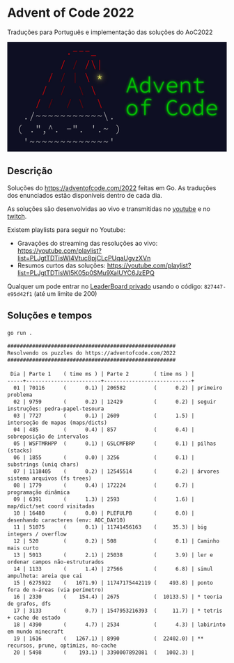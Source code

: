# Advent of Code 2022

Traduções para Português e implementação das soluções do AoC2022

![Advent Of Code](./aoc.jpeg)

## Descrição

Soluções do https://adventofcode.com/2022 feitas em Go.
As traduções dos enunciados estão disponíveis dentro de cada dia.

As soluções são desenvolvidas ao vivo e transmitidas no
[youtube](https://youtube.com/@tcarreira) e no
[twitch](https://twitch.tv/tcarreira).

Existem playlists para seguir no Youtube:
- Gravações do streaming das resoluções ao vivo: https://youtube.com/playlist?list=PLJgtTDTisWI4Vtuc8pjCLcPUqaUgvzXVn
- Resumos curtos das soluções: https://youtube.com/playlist?list=PLJgtTDTisWI5K05p0SMu9XaIUYC6JzEPQ

Qualquer um pode entrar no [LeaderBoard privado](https://adventofcode.com/2022/leaderboard/private) usando o código: `827447-e95d42f1` (até um limite de 200)


## Soluções e tempos

`go run .`

<!-- ci:result:start -->
```
######################################################
Resolvendo os puzzles do https://adventofcode.com/2022
######################################################

 Dia | Parte 1    ( time ms ) | Parte 2        ( time ms ) |
-----+------------------------+----------------------------+
  01 | 70116      (      0.1) | 206582         (      0.2) | primeiro problema
  02 | 9759       (      0.2) | 12429          (      0.2) | seguir instruções: pedra-papel-tesoura
  03 | 7727       (      0.1) | 2609           (      1.5) | interseção de mapas (maps/dicts)
  04 | 485        (      0.4) | 857            (      0.4) | sobreposição de intervalos
  05 | WSFTMRHPP  (      0.1) | GSLCMFBRP      (      0.1) | pilhas (stacks)
  06 | 1855       (      0.0) | 3256           (      0.1) | substrings (uniq chars)
  07 | 1118405    (      0.2) | 12545514       (      0.2) | árvores sistema arquivos (fs trees)
  08 | 1779       (      0.4) | 172224         (      0.7) | programação dinâmica
  09 | 6391       (      1.3) | 2593           (      1.6) | map/dict/set coord visitadas
  10 | 16480      (      0.0) | PLEFULPB       (      0.0) | desenhando caracteres (env: AOC_DAY10)
  11 | 51075      (      0.1) | 11741456163    (     35.3) | big integers / overflow
  12 | 520        (      0.2) | 508            (      0.1) | Caminho mais curto
  13 | 5013       (      2.1) | 25038          (      3.9) | ler e ordenar campos não-estruturados
  14 | 1133       (      1.4) | 27566          (      6.8) | simul ampulheta: areia que cai
  15 | 6275922    (   1671.9) | 11747175442119 (    493.8) | ponto fora de n-áreas (via perímetro)
  16 | 2330       (    154.4) | 2675           (  10133.5) | * teoria de grafos, dfs
  17 | 3133       (      0.7) | 1547953216393  (     11.7) | * tetris + cache de estado
  18 | 4390       (      4.7) | 2534           (      4.3) | labirinto em mundo minecraft
  19 | 1616       (   1267.1) | 8990           (  22402.0) | ** recursos, prune, optimizs, no-cache
  20 | 5498       (    193.1) | 3390007892081  (   1002.3) | 
```
<!-- ci:result:end -->
